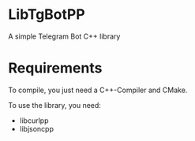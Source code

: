 # LibTgBotPP
A simple Telegram Bot C++ library 

# Requirements

To compile, you just need a C++-Compiler and CMake.

To use the library, you need:
* libcurlpp
* libjsoncpp
